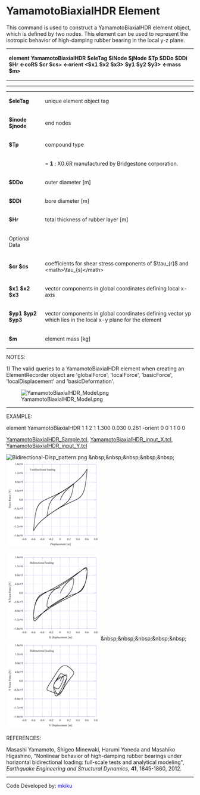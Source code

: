 # YamamotoBiaxialHDR Element

<p>This command is used to construct a YamamotoBiaxialHDR element
object, which is defined by two nodes. This element can be used to
represent the isotropic behavior of high-damping rubber bearing in the
local y-z plane.</p>
<table>
<tbody>
<tr class="odd">
<td><p><strong>element YamamotoBiaxialHDR $eleTag $iNode $jNode $Tp $DDo
$DDi $Hr &lt;-coRS $cr $cs&gt; &lt;-orient &lt;$x1 $x2 $x3&gt; $y1 $y2
$y3&gt; &lt;-mass $m&gt;</strong></p></td>
</tr>
</tbody>
</table>
<hr />
<table>
<tbody>
<tr class="odd">
<td><p><strong>$eleTag</strong></p></td>
<td><p>unique element object tag</p></td>
</tr>
<tr class="even">
<td><p><strong>$inode $jnode</strong></p></td>
<td><p>end nodes</p></td>
</tr>
<tr class="odd">
<td><p><strong>$Tp</strong></p></td>
<td><p>compound type</p></td>
</tr>
<tr class="even">
<td></td>
<td><p>= <strong>1</strong> : X0.6R manufactured by Bridgestone
corporation.</p></td>
</tr>
<tr class="odd">
<td><p><strong>$DDo</strong></p></td>
<td><p>outer diameter [m]</p></td>
</tr>
<tr class="even">
<td><p><strong>$DDi</strong></p></td>
<td><p>bore diameter [m]</p></td>
</tr>
<tr class="odd">
<td><p><strong>$Hr</strong></p></td>
<td><p>total thickness of rubber layer [m]</p></td>
</tr>
<tr class="even">
<td><p>Optional Data</p></td>
<td></td>
</tr>
<tr class="odd">
<td><p><strong>$cr $cs</strong></p></td>
<td><p>coefficients for shear stress components of
$\tau_{r}$ and
&lt;math&gt;\tau_{s}&lt;/math&gt;</p></td>
</tr>
<tr class="even">
<td><p><strong>$x1 $x2 $x3</strong></p></td>
<td><p>vector components in global coordinates defining local
x-axis</p></td>
</tr>
<tr class="odd">
<td><p><strong>$yp1 $yp2 $yp3</strong></p></td>
<td><p>vector components in global coordinates defining vector yp which
lies in the local x-y plane for the element</p></td>
</tr>
<tr class="even">
<td><p><strong>$m</strong></p></td>
<td><p>element mass [kg]</p></td>
</tr>
</tbody>
</table>
<p>NOTES:</p>
<p>1) The valid queries to a YamamotoBiaxialHDR element when creating an
ElementRecorder object are 'globalForce', 'localForce', 'basicForce',
'localDisplacement' and 'basicDeformation'.</p>
<figure>
<img src="YamamotoBiaxialHDR_Model.png"
title="YamamotoBiaxialHDR_Model.png" width="150"
alt="YamamotoBiaxialHDR_Model.png" />
<figcaption aria-hidden="true">YamamotoBiaxialHDR_Model.png</figcaption>
</figure>
<hr />
<p>EXAMPLE:</p>
<p>element YamamotoBiaxialHDR 1 1 2 1 1.300 0.030 0.261 -orient 0 0 1 1
0 0</p>
<p><a href="Media:YamamotoBiaxialHDR_Sample.tcl"
title="wikilink">YamamotoBiaxialHDR_Sample.tcl</a>, <a
href="Media:YamamotoBiaxialHDR_input_X.tcl"
title="wikilink">YamamotoBiaxialHDR_input_X.tcl</a>, <a
href="Media:YamamotoBiaxialHDR_input_Y.tcl"
title="wikilink">YamamotoBiaxialHDR_input_Y.tcl</a></p>
<p><img src="Bidirectional-Disp_pattern.png"
title="Bidirectional-Disp_pattern.png" width="250"
alt="Bidirectional-Disp_pattern.png" />
&amp;nbsp;&amp;nbsp;&amp;nbsp;&amp;nbsp;&amp;nbsp; <img
src="Unidirectional.png" title="Unidirectional.png" width="250"
alt="Unidirectional.png" /></p>
<p><img src="Bidirectional-X.png" title="Bidirectional-X.png"
width="250" alt="Bidirectional-X.png" />
&amp;nbsp;&amp;nbsp;&amp;nbsp;&amp;nbsp;&amp;nbsp; <img
src="Bidirectional-Y.png" title="Bidirectional-Y.png" width="250"
alt="Bidirectional-Y.png" /></p>
<p>REFERENCES:</p>
<p>Masashi Yamamoto, Shigeo Minewaki, Harumi Yoneda and Masahiko
Higashino, "Nonlinear behavior of high-damping rubber bearings under
horizontal bidirectional loading: full-scale tests and analytical
modeling", <em>Earthquake Engineering and Structural Dynamics</em>,
<strong>41</strong>, 1845-1860, 2012.</p>
<hr />
<p>Code Developed by: <span style="color:blue"> mkiku
</span></p>

